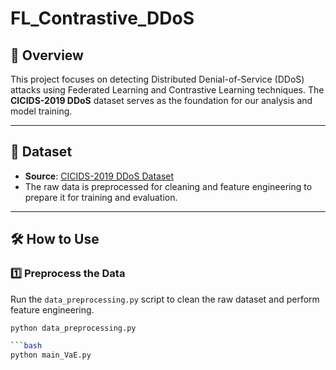 # **FL_Contrastive_DDoS**

## 🚀 Overview
This project focuses on detecting Distributed Denial-of-Service (DDoS) attacks using Federated Learning and Contrastive Learning techniques. The **CICIDS-2019 DDoS** dataset serves as the foundation for our analysis and model training.

---

## 📂 **Dataset**
- **Source**: [CICIDS-2019 DDoS Dataset](https://www.unb.ca/cic/datasets/ddos-2019.html)
- The raw data is preprocessed for cleaning and feature engineering to prepare it for training and evaluation.

---

## 🛠️ **How to Use**

### 1️⃣ **Preprocess the Data**
Run the `data_preprocessing.py` script to clean the raw dataset and perform feature engineering.

```bash
python data_preprocessing.py

```bash
python main_VaE.py
